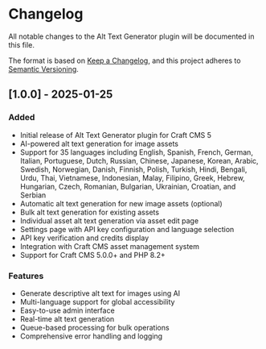 # Changelog

All notable changes to the Alt Text Generator plugin will be documented in this file.

The format is based on [Keep a Changelog](https://keepachangelog.com/en/1.0.0/),
and this project adheres to [Semantic Versioning](https://semver.org/spec/v2.0.0.html).

## [1.0.0] - 2025-01-25

### Added
- Initial release of Alt Text Generator plugin for Craft CMS 5
- AI-powered alt text generation for image assets
- Support for 35 languages including English, Spanish, French, German, Italian, Portuguese, Dutch, Russian, Chinese, Japanese, Korean, Arabic, Swedish, Norwegian, Danish, Finnish, Polish, Turkish, Hindi, Bengali, Urdu, Thai, Vietnamese, Indonesian, Malay, Filipino, Greek, Hebrew, Hungarian, Czech, Romanian, Bulgarian, Ukrainian, Croatian, and Serbian
- Automatic alt text generation for new image assets (optional)
- Bulk alt text generation for existing assets
- Individual asset alt text generation via asset edit page
- Settings page with API key configuration and language selection
- API key verification and credits display
- Integration with Craft CMS asset management system
- Support for Craft CMS 5.0.0+ and PHP 8.2+

### Features
- Generate descriptive alt text for images using AI
- Multi-language support for global accessibility
- Easy-to-use admin interface
- Real-time alt text generation
- Queue-based processing for bulk operations
- Comprehensive error handling and logging 